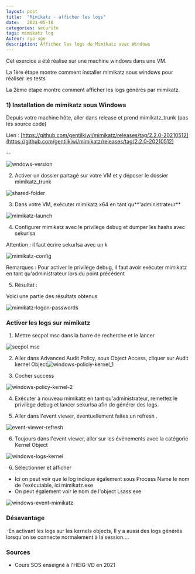 ```yaml
---
layout: post
title:  "Mimikatz - afficher les logs"
date:   2021-05-18 
categories: securite 
tags: mimikatz log 
Auteur: rya-sge
description: Afficher les logs de Mimikatz avec Windows
---
```


Cet exercice a été réalisé sur une machine windows dans une VM.

La 1ère étape montre comment installer mimikatz sous windows pour réaliser les tests

La 2ème étape montre comment afficher les logs générés par mimikatz.

### 1) Installation de mimikatz sous Windows

Depuis votre machine hôte, aller dans release et prend mimikatz_trunk (pas les source code)

Lien : [https://github.com/gentilkiwi/mimikatz/releases/tag/2.2.0-20210512](https://github.com/gentilkiwi/mimikatz/releases/tag/2.2.0-20210512)

--

![wndows-version]({{site.url_complet}}/assets/article/outil-securite/mimikatz/wndows-version.JPG)

2) Activer un dossier partagé sur votre VM et y déposer le dossier mimikatz_trunk

![shared-folder]({{site.url_complet}}/assets/article/outil-securite/mimikatz/shared-folder.JPG)

3) Dans votre VM, exécuter mimikatz x64 en tant qu**'administrateur**

![mimikatz-launch]({{site.url_complet}}/assets/article/outil-securite/mimikatz/mimikatz-launch.JPG)



4) Configurer mimikatz avec le privilège debug  et dumper les hashs avec sekurlsa

Attention : il faut écrire sekurlsa avec un k

![mimikatz-config]({{site.url_complet}}/assets/article/outil-securite/mimikatz/mimikatz-config.JPG)



Remarques : Pour activer le privilège debug, il faut avoir exécuter mimikatz en tant qu'administrateur lors du point précédent



5) Résultat :

Voici une partie des résultats obtenus

![mimikatz-logon-passwords]({{site.url_complet}}/assets/article/outil-securite/mimikatz/mimikatz-logon-passwords.JPG)



### **Activer les logs sur mimikatz**

1) Mettre secpol.msc dans  la barre de recherche et le lancer

![secpol.msc]({{site.url_complet}}/assets/article/outil-securite/mimikatz/secpol.msc.JPG)

2)  Aller dans Advanced Audit Policy, sous Object Access, cliquer sur Audit kernel Object![windows-policiy-kernel_1]({{site.url_complet}}/assets/article/outil-securite/mimikatz/windows-policiy-kernel_1.JPG)



3) Cocher success

![windows-policy-kernel-2]({{site.url_complet}}/assets/article/outil-securite/mimikatz/windows-policy-kernel-2.JPG)

4) Exécuter à nouveau mimikatz en tant qu'administrateur, remettez le privilège debug et lancer sekurlsa afin de générer des logs.

5) Aller dans l'event viewer, éventuellement faites un refresh .

![event-viewer-refresh]({{site.url_complet}}/assets/article/outil-securite/mimikatz/event-viewer-refresh.JPG)

6) Toujours dans l'event viewer, aller sur les événements avec la catégorie Kernel Object

![windows-logs-kernel]({{site.url_complet}}/assets/article/outil-securite/mimikatz/windows-logs-kernel.JPG)



6) Sélectionner et afficher

- Ici on peut voir que le log indique également  sous Process Name le nom de l'exécutable, ici mimikatz.exe 
- On peut également voir le nom de l'object Lsass.exe

![windows-event-mimikatz]({{site.url_complet}}/assets/article/outil-securite/mimikatz/windows-event-mimikatz.JPG)

### Désavantage 

-En activant les logs sur les kernels objects, Il y a aussi des logs générés lorsqu'on se connecte normalement à la session....

### Sources

- Cours SOS enseigné à l'HEIG-VD en 2021